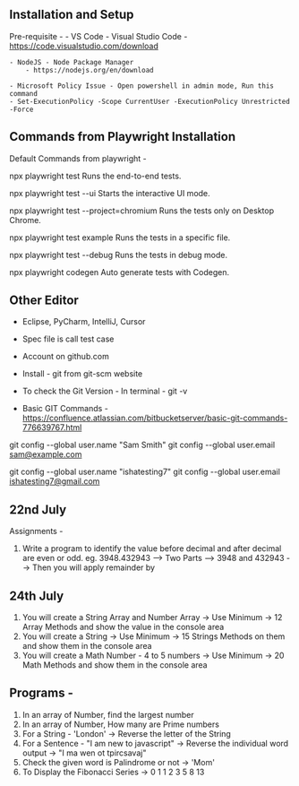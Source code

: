 Installation and Setup 
----------------------

Pre-requisite - 
	- VS Code - Visual Studio Code
		- https://code.visualstudio.com/download

	- NodeJS - Node Package Manager
		- https://nodejs.org/en/download

	- Microsoft Policy Issue - Open powershell in admin mode, Run this command
	- Set-ExecutionPolicy -Scope CurrentUser -ExecutionPolicy Unrestricted -Force


Commands from Playwright Installation
-------------------------------------
Default Commands from playwright - 

npx playwright test
    Runs the end-to-end tests.

  npx playwright test --ui
    Starts the interactive UI mode.

  npx playwright test --project=chromium
    Runs the tests only on Desktop Chrome.

  npx playwright test example
    Runs the tests in a specific file.

  npx playwright test --debug
    Runs the tests in debug mode.

  npx playwright codegen
    Auto generate tests with Codegen.

Other Editor
------------

- Eclipse, PyCharm, IntelliJ, Cursor

- Spec file is call test case


- Account on github.com
- Install - git from git-scm website
- To check the Git Version - In terminal - git -v
- Basic GIT Commands - https://confluence.atlassian.com/bitbucketserver/basic-git-commands-776639767.html

git config --global user.name "Sam Smith"
git config --global user.email sam@example.com


git config --global user.name "ishatesting7"
git config --global user.email ishatesting7@gmail.com

22nd July 
---------
Assignments -
1. Write a program to identify the value before decimal and after decimal are even or odd.
eg. 3948.432943 --> Two Parts --> 3948 and 432943 --> Then you will apply remainder by 


24th July 
---------
1. You will create a String Array and Number Array -> Use Minimum -> 12 Array Methods and show the value in the console area
2. You will create a String -> Use Minimum -> 15 Strings Methods on them and show them in the console area
3. You will create a Math Number - 4 to 5 numbers -> Use Minimum -> 20 Math Methods and show them in the console area

Programs -
---------
1. In an array of Number, find the largest number
2. In an array of Number, How many are Prime numbers
3. For a String - 'London' -> Reverse the letter of the String
4. For a Sentence - "I am new to javascript" -> Reverse the individual word 
output -> "I ma wen ot tpircsavaj"
5. Check the given word is Palindrome or not -> 'Mom'
6. To Display the Fibonacci Series -> 0 1 1 2 3 5 8 13